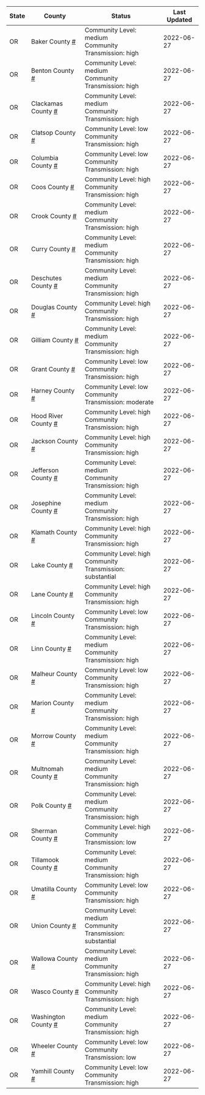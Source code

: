 State | County | Status | Last Updated
--- | --- | --- | --- 
OR | Baker County <a href="#baker_county">#</a> | <a name="baker_county"></a>Community Level: medium<br/>Community Transmission: high | 2022-06-27
OR | Benton County <a href="#benton_county">#</a> | <a name="benton_county"></a>Community Level: medium<br/>Community Transmission: high | 2022-06-27
OR | Clackamas County <a href="#clackamas_county">#</a> | <a name="clackamas_county"></a>Community Level: medium<br/>Community Transmission: high | 2022-06-27
OR | Clatsop County <a href="#clatsop_county">#</a> | <a name="clatsop_county"></a>Community Level: low<br/>Community Transmission: high | 2022-06-27
OR | Columbia County <a href="#columbia_county">#</a> | <a name="columbia_county"></a>Community Level: low<br/>Community Transmission: high | 2022-06-27
OR | Coos County <a href="#coos_county">#</a> | <a name="coos_county"></a>Community Level: high<br/>Community Transmission: high | 2022-06-27
OR | Crook County <a href="#crook_county">#</a> | <a name="crook_county"></a>Community Level: medium<br/>Community Transmission: high | 2022-06-27
OR | Curry County <a href="#curry_county">#</a> | <a name="curry_county"></a>Community Level: medium<br/>Community Transmission: high | 2022-06-27
OR | Deschutes County <a href="#deschutes_county">#</a> | <a name="deschutes_county"></a>Community Level: medium<br/>Community Transmission: high | 2022-06-27
OR | Douglas County <a href="#douglas_county">#</a> | <a name="douglas_county"></a>Community Level: high<br/>Community Transmission: high | 2022-06-27
OR | Gilliam County <a href="#gilliam_county">#</a> | <a name="gilliam_county"></a>Community Level: medium<br/>Community Transmission: high | 2022-06-27
OR | Grant County <a href="#grant_county">#</a> | <a name="grant_county"></a>Community Level: low<br/>Community Transmission: high | 2022-06-27
OR | Harney County <a href="#harney_county">#</a> | <a name="harney_county"></a>Community Level: low<br/>Community Transmission: moderate | 2022-06-27
OR | Hood River County <a href="#hood_river_county">#</a> | <a name="hood_river_county"></a>Community Level: high<br/>Community Transmission: high | 2022-06-27
OR | Jackson County <a href="#jackson_county">#</a> | <a name="jackson_county"></a>Community Level: high<br/>Community Transmission: high | 2022-06-27
OR | Jefferson County <a href="#jefferson_county">#</a> | <a name="jefferson_county"></a>Community Level: medium<br/>Community Transmission: high | 2022-06-27
OR | Josephine County <a href="#josephine_county">#</a> | <a name="josephine_county"></a>Community Level: medium<br/>Community Transmission: high | 2022-06-27
OR | Klamath County <a href="#klamath_county">#</a> | <a name="klamath_county"></a>Community Level: high<br/>Community Transmission: high | 2022-06-27
OR | Lake County <a href="#lake_county">#</a> | <a name="lake_county"></a>Community Level: high<br/>Community Transmission: substantial | 2022-06-27
OR | Lane County <a href="#lane_county">#</a> | <a name="lane_county"></a>Community Level: high<br/>Community Transmission: high | 2022-06-27
OR | Lincoln County <a href="#lincoln_county">#</a> | <a name="lincoln_county"></a>Community Level: low<br/>Community Transmission: high | 2022-06-27
OR | Linn County <a href="#linn_county">#</a> | <a name="linn_county"></a>Community Level: medium<br/>Community Transmission: high | 2022-06-27
OR | Malheur County <a href="#malheur_county">#</a> | <a name="malheur_county"></a>Community Level: low<br/>Community Transmission: high | 2022-06-27
OR | Marion County <a href="#marion_county">#</a> | <a name="marion_county"></a>Community Level: medium<br/>Community Transmission: high | 2022-06-27
OR | Morrow County <a href="#morrow_county">#</a> | <a name="morrow_county"></a>Community Level: medium<br/>Community Transmission: high | 2022-06-27
OR | Multnomah County <a href="#multnomah_county">#</a> | <a name="multnomah_county"></a>Community Level: medium<br/>Community Transmission: high | 2022-06-27
OR | Polk County <a href="#polk_county">#</a> | <a name="polk_county"></a>Community Level: medium<br/>Community Transmission: high | 2022-06-27
OR | Sherman County <a href="#sherman_county">#</a> | <a name="sherman_county"></a>Community Level: high<br/>Community Transmission: low | 2022-06-27
OR | Tillamook County <a href="#tillamook_county">#</a> | <a name="tillamook_county"></a>Community Level: medium<br/>Community Transmission: high | 2022-06-27
OR | Umatilla County <a href="#umatilla_county">#</a> | <a name="umatilla_county"></a>Community Level: low<br/>Community Transmission: high | 2022-06-27
OR | Union County <a href="#union_county">#</a> | <a name="union_county"></a>Community Level: medium<br/>Community Transmission: substantial | 2022-06-27
OR | Wallowa County <a href="#wallowa_county">#</a> | <a name="wallowa_county"></a>Community Level: medium<br/>Community Transmission: high | 2022-06-27
OR | Wasco County <a href="#wasco_county">#</a> | <a name="wasco_county"></a>Community Level: high<br/>Community Transmission: high | 2022-06-27
OR | Washington County <a href="#washington_county">#</a> | <a name="washington_county"></a>Community Level: medium<br/>Community Transmission: high | 2022-06-27
OR | Wheeler County <a href="#wheeler_county">#</a> | <a name="wheeler_county"></a>Community Level: low<br/>Community Transmission: low | 2022-06-27
OR | Yamhill County <a href="#yamhill_county">#</a> | <a name="yamhill_county"></a>Community Level: low<br/>Community Transmission: high | 2022-06-27

